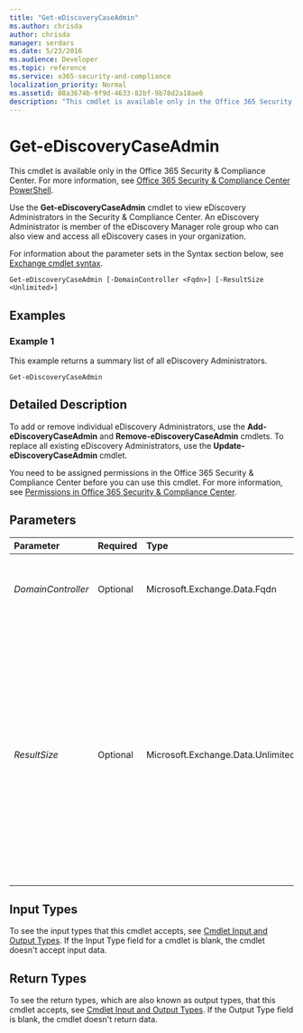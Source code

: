 ```yaml
---
title: "Get-eDiscoveryCaseAdmin"
ms.author: chrisda
author: chrisda
manager: serdars
ms.date: 5/23/2016
ms.audience: Developer
ms.topic: reference
ms.service: o365-security-and-compliance
localization_priority: Normal
ms.assetid: 08a3674b-9f9d-4633-82bf-9b78d2a18ae6
description: "This cmdlet is available only in the Office 365 Security &amp; Compliance Center. For more information, see Office 365 Security &amp; Compliance Center PowerShell."
---
```


# Get-eDiscoveryCaseAdmin

This cmdlet is available only in the Office 365 Security &amp; Compliance Center. For more information, see [Office 365 Security &amp; Compliance Center PowerShell](https://technet.microsoft.com/library/mt587091.aspx).
  
Use the **Get-eDiscoveryCaseAdmin** cmdlet to view eDiscovery Administrators in the Security &amp; Compliance Center. An eDiscovery Administrator is member of the eDiscovery Manager role group who can also view and access all eDiscovery cases in your organization.
  
For information about the parameter sets in the Syntax section below, see [Exchange cmdlet syntax](https://technet.microsoft.com/library/bb123552.aspx).
  
```
Get-eDiscoveryCaseAdmin [-DomainController <Fqdn>] [-ResultSize <Unlimited>]
```

## Examples
<a name="Examples"> </a>

### Example 1

This example returns a summary list of all eDiscovery Administrators.
  
```
Get-eDiscoveryCaseAdmin
```

## Detailed Description
<a name="DetailedDescription"> </a>

To add or remove individual eDiscovery Administrators, use the **Add-eDiscoveryCaseAdmin** and **Remove-eDiscoveryCaseAdmin** cmdlets. To replace all existing eDiscovery Administrators, use the **Update-eDiscoveryCaseAdmin** cmdlet.
  
You need to be assigned permissions in the Office 365 Security &amp; Compliance Center before you can use this cmdlet. For more information, see [Permissions in Office 365 Security &amp; Compliance Center](https://go.microsoft.com/fwlink/p/?LinkId=511920).
  
## Parameters
<a name="DetailedDescription"> </a>

|**Parameter**|**Required**|**Type**|**Description**|
|:-----|:-----|:-----|:-----|
| _DomainController_ <br/> |Optional  <br/> |Microsoft.Exchange.Data.Fqdn  <br/> |This parameter is reserved for internal Microsoft use.  <br/> |
| _ResultSize_ <br/> |Optional  <br/> |Microsoft.Exchange.Data.Unlimited  <br/> |The  _ResultSize_ parameter specifies the maximum number of results to return. If you want to return all requests that match the query, use `unlimited` for the value of this parameter. The default value is `1000`.  <br/> |
   
## Input Types
<a name="InputTypes"> </a>

To see the input types that this cmdlet accepts, see [Cmdlet Input and Output Types](http://go.microsoft.com/fwlink/p/?linkId=616387). If the Input Type field for a cmdlet is blank, the cmdlet doesn't accept input data.
  
## Return Types
<a name="ReturnTypes"> </a>

To see the return types, which are also known as output types, that this cmdlet accepts, see [Cmdlet Input and Output Types](http://go.microsoft.com/fwlink/p/?linkId=616387). If the Output Type field is blank, the cmdlet doesn't return data.
  

